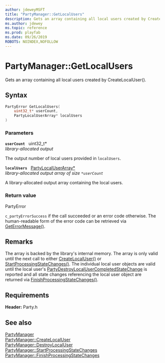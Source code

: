 ```yaml
---
author: jdeweyMSFT
title: "PartyManager::GetLocalUsers"
description: Gets an array containing all local users created by CreateLocalUser().
ms.author: jdewey
ms.topic: reference
ms.prod: playfab
ms.date: 09/26/2019
ROBOTS: NOINDEX,NOFOLLOW
---
```


# PartyManager::GetLocalUsers  

Gets an array containing all local users created by CreateLocalUser().  

## Syntax  
  
```cpp
PartyError GetLocalUsers(  
    uint32_t* userCount,  
    PartyLocalUserArray* localUsers  
)  
```  
  
### Parameters  
  
**`userCount`** &nbsp; uint32_t*  
*library-allocated output*  
  
The output number of local users provided in `localUsers`.  
  
**`localUsers`** &nbsp; [PartyLocalUserArray*](../../../typedefs.md)  
*library-allocated output array of size `*userCount`*  
  
A library-allocated output array containing the local users.  
  
  
### Return value  
PartyError
  
```c_partyErrorSuccess``` if the call succeeded or an error code otherwise. The human-readable form of the error code can be retrieved via [GetErrorMessage()](partymanager_geterrormessage.md).
  
## Remarks  
  
The array is backed by the library's internal memory. The array is only valid until the next call to either [CreateLocalUser()](partymanager_createlocaluser.md) or [StartProcessingStateChanges()](partymanager_startprocessingstatechanges.md). The individual local user objects are valid until the local user's [PartyDestroyLocalUserCompletedStateChange](../../../structs/partydestroylocalusercompletedstatechange.md) is reported and all state changes referencing the local user object are returned via [FinishProcessingStateChanges()](partymanager_finishprocessingstatechanges.md).
  
## Requirements  
  
**Header:** Party.h
  
## See also  
[PartyManager](../partymanager.md)  
[PartyManager::CreateLocalUser](partymanager_createlocaluser.md)  
[PartyManager::DestroyLocalUser](partymanager_destroylocaluser.md)  
[PartyManager::StartProcessingStateChanges](partymanager_startprocessingstatechanges.md)  
[PartyManager::FinishProcessingStateChanges](partymanager_finishprocessingstatechanges.md)
  
  

